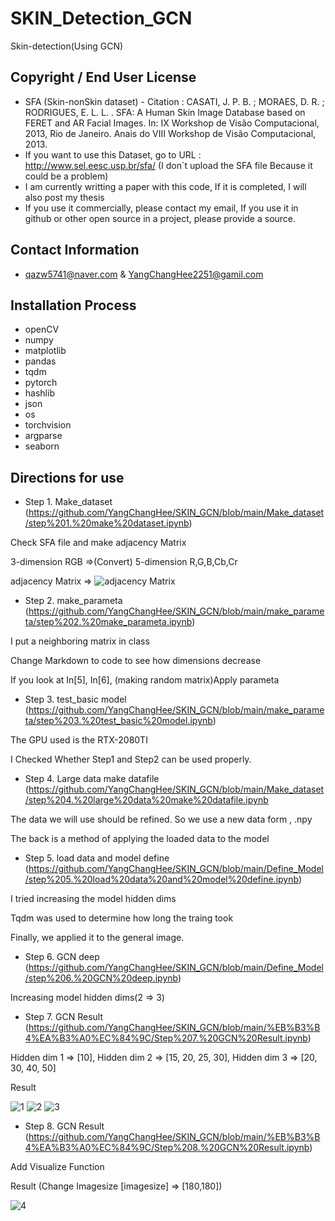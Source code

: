 # SKIN_Detection_GCN
Skin-detection(Using GCN)
## Copyright / End User License
* SFA (Skin-nonSkin dataset) - Citation : CASATI, J. P. B. ; MORAES, D. R. ; RODRIGUES, E. L. L. . SFA: A Human Skin Image Database based on FERET and AR Facial Images. In: IX Workshop de Visão Computacional, 2013, Rio de Janeiro. Anais do VIII Workshop de Visão Computacional, 2013.
* If you want to use this Dataset, go to URL : http://www.sel.eesc.usp.br/sfa/ (I don`t upload the SFA file Because it could be a problem)
* I am currently writting a paper with this code, If it is completed, I will also post my thesis
* If you use it commercially, please contact my email, If you use it in github or other open source in a project, please provide a source.
## Contact Information
* qazw5741@naver.com & YangChangHee2251@gamil.com
## Installation Process
* openCV
* numpy
* matplotlib
* pandas
* tqdm
* pytorch
* hashlib
* json
* os
* torchvision
* argparse
* seaborn
## Directions for use
* Step 1. Make_dataset (https://github.com/YangChangHee/SKIN_GCN/blob/main/Make_dataset/step%201.%20make%20dataset.ipynb)

Check SFA file and make adjacency Matrix

3-dimension RGB =>(Convert) 5-dimension R,G,B,Cb,Cr


adjacency Matrix => ![adjacency Matrix](https://user-images.githubusercontent.com/59610723/113120090-2de3b680-924c-11eb-8e1f-52a20d833be8.jpg)

* Step 2. make_parameta (https://github.com/YangChangHee/SKIN_GCN/blob/main/make_parameta/step%202.%20make_parameta.ipynb)

I put a neighboring matrix in class

Change Markdown to code to see how dimensions decrease

If you look at In[5], In[6], (making random matrix)Apply parameta

* Step 3. test_basic model (https://github.com/YangChangHee/SKIN_GCN/blob/main/make_parameta/step%203.%20test_basic%20model.ipynb)

The GPU used is the RTX-2080TI

I Checked Whether Step1 and Step2 can be used properly.

* Step 4. Large data make datafile (https://github.com/YangChangHee/SKIN_GCN/blob/main/Make_dataset/step%204.%20large%20data%20make%20datafile.ipynb

The data we will use should be refined. So we use a new data form , .npy

The back is a method of applying the loaded data to the model

* Step 5. load data and model define (https://github.com/YangChangHee/SKIN_GCN/blob/main/Define_Model/step%205.%20load%20data%20and%20model%20define.ipynb)

I tried increasing the model hidden dims

Tqdm was used to determine how long the traing took

Finally, we applied it to the general image.

* Step 6. GCN deep (https://github.com/YangChangHee/SKIN_GCN/blob/main/Define_Model/step%206.%20GCN%20deep.ipynb)

Increasing model hidden dims(2 => 3)

* Step 7. GCN Result (https://github.com/YangChangHee/SKIN_GCN/blob/main/%EB%B3%B4%EA%B3%A0%EC%84%9C/Step%207.%20GCN%20Result.ipynb)

Hidden dim 1 => [10], Hidden dim 2 => [15, 20, 25, 30], Hidden dim 3 => [20, 30, 40, 50]


Result 


![1](https://user-images.githubusercontent.com/59610723/113123551-a7c96f00-924f-11eb-84b1-5ac032200988.png)
![2](https://user-images.githubusercontent.com/59610723/113123572-ab5cf600-924f-11eb-9ed1-ba92f9f893c5.png)
![3](https://user-images.githubusercontent.com/59610723/113123586-ae57e680-924f-11eb-9c20-0d20f7aff7a6.png)



* Step 8. GCN Result (https://github.com/YangChangHee/SKIN_GCN/blob/main/%EB%B3%B4%EA%B3%A0%EC%84%9C/Step%208.%20GCN%20Result.ipynb)

Add Visualize Function 

Result (Change Imagesize [imagesize] => [180,180])

![4](https://user-images.githubusercontent.com/59610723/113123899-eeb76480-924f-11eb-9e53-a1257b818a59.png)

